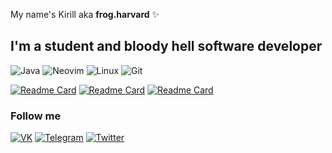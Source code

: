 My name's Kirill aka <b>frog.harvard</b> ✨
## I'm a student and bloody hell software developer
![Java](https://img.shields.io/badge/-Java-191919?style=for-the-badge&logo=Java&logoColor=DD571C)
![Neovim](https://img.shields.io/badge/-Neovim-191919?style=for-the-badge&logo=Neovim&logoColor=86DC3D)
![Linux](https://img.shields.io/badge/-Linux-191919?style=for-the-badge&logo=Linux&logoColor=9B6DFF)
![Git](https://img.shields.io/badge/-Git-191919?style=for-the-badge&logo=Git&logoColor=E61236)

[![Readme Card](https://github-readme-stats.vercel.app/api/pin/?username=frogindreams&repo=More-more-area)](https://github.com/frogindreams/More-more-area)
[![Readme Card](https://github-readme-stats.vercel.app/api/pin/?username=frogindreams&repo=Sudoku-via-Java)](https://github.com/frogindreams/Sudoku-via-Java/tree/developing)
[![Readme Card](https://github-readme-stats.vercel.app/api/pin/?username=frogindreams&repo=Tetris)](https://github.com/frogindreams/Tetris)

### Follow me
[![VK](https://img.shields.io/badge/-VK-FFFFFF?style=for-the-badge&logo=VK&logoColor=87CEEB)](https://vk.com/kirill.koro)
[![Telegram](https://img.shields.io/badge/-Telegram-FFFFFF?style=for-the-badge&logo=Telegram&logoColor=003166)](https://t.me/frogharvard)
[![Twitter](https://img.shields.io/badge/-Twitter-FFFFFF?style=for-the-badge&logo=Twitter&logoColor=BFE6FF)](https://twitter.com/FrogHarvard)
